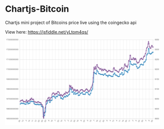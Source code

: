 # Chartjs-Bitcoin
Chartjs mini project of Bitcoins price live using the coingecko api

View here:
https://jsfiddle.net/yLtom4qs/

![](download.png)
